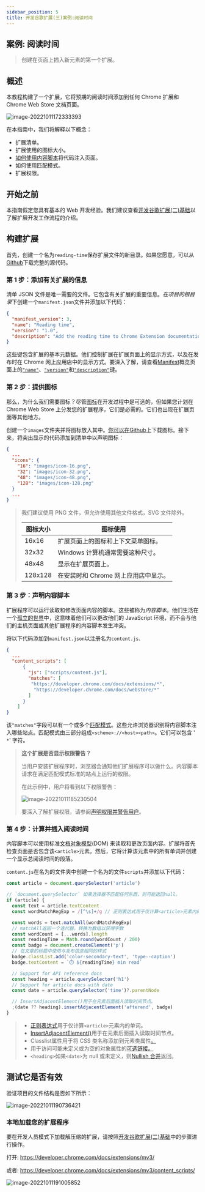 ```yaml
---
sidebar_position: 5
title: 开发谷歌扩展(三)案例:阅读时间
---
```


## 案例: 阅读时间

> 创建在页面上插入新元素的第一个扩展。

## 概述

本教程构建了一个扩展，它将预期的阅读时间添加到任何 Chrome 扩展和 Chrome Web Store 文档页面。

![image-20221011172333393](./chrome-extension-3.assets/image-20221011172333393.png)

在本指南中，我们将解释以下概念：

- 扩展清单。
- 扩展使用的图标大小。
- [如何使用内容脚本](https://developer.chrome.com/docs/extensions/mv3/content_scripts/)将代码注入页面。
- 如何使用匹配模式。
- 扩展权限。

## 开始之前

本指南假定您具有基本的 Web 开发经验。我们建议查看[开发谷歌扩展(二)基础](./chrome-extension-2.md)以了解扩展开发工作流程的介绍。

## 构建扩展

首先，创建一个名为`reading-time`保存扩展文件的新目录。如果您愿意，可以从[Github](https://github.com/GoogleChrome/chrome-extensions-samples/tree/main/tutorials/reading-time)下载完整的源代码。

### 第 1 步：添加有关扩展的信息

清单 JSON 文件是唯一需要的文件。它包含有关扩展的重要信息。*在项目的根目录*下创建一个`manifest.json`文件并添加以下代码：

```json
{
  "manifest_version": 3,
  "name": "Reading time",
  "version": "1.0",
  "description": "Add the reading time to Chrome Extension documentation articles",
}
```

这些键包含扩展的基本元数据。他们控制扩展在扩展页面上的显示方式，以及在发布时在 Chrome 网上应用店中的显示方式。要深入了解，请查看[Manifest](https://developer.chrome.com/docs/extensions/mv3/manifest/)概览页面上的[`"name"`](https://developer.chrome.com/docs/extensions/mv3/manifest/name/)、[`"version"`](https://developer.chrome.com/docs/extensions/mv3/manifest/version/)和[`"description"`](https://developer.chrome.com/docs/extensions/mv3/manifest/description/)键。

### 第 2 步：提供图标

那么，为什么我们需要图标？尽管[图标](https://developer.chrome.com/docs/extensions/mv3/manifest/icons/)在开发过程中是可选的，但如果您计划在 Chrome Web Store 上分发您的扩展程序，它们是必需的。它们也出现在扩展页面等其他地方。

创建一个`images`文件夹并将图标放入其中。[你可以在Github](https://github.com/GoogleChrome/chrome-extensions-samples/tree/main/tutorials/reading-time/images)上下载图标。接下来，将突出显示的代码添加到清单中以声明图标：

```json
{
  ...
  "icons": {
    "16": "images/icon-16.png",
    "32": "images/icon-32.png",
    "48": "images/icon-48.png",
    "128": "images/icon-128.png"
  }
  ...
}
```

> 我们建议使用 PNG 文件，但允许使用其他文件格式，SVG 文件除外。
>
> | 图标大小 | 图标使用                             |
> | -------- | ------------------------------------ |
> | 16x16    | 扩展页面上的图标和上下文菜单图标。   |
> | 32x32    | Windows 计算机通常需要这种尺寸。     |
> | 48x48    | 显示在扩展页面上。                   |
> | 128x128  | 在安装时和 Chrome 网上应用店中显示。 |

### 第 3 步：声明内容脚本

扩展程序可以运行读取和修改页面内容的脚本。这些被称为*内容脚本*。他们生活在一个[孤立的世界](https://developer.chrome.com/docs/extensions/mv3/content_scripts/#isolated_world)中，这意味着他们可以更改他们的 JavaScript 环境，而不会与他们的主机页面或其他扩展程序的内容脚本发生冲突。

将以下代码添加到`manifest.json`以注册名为`content.js`.

```json
{
  ...
  "content_scripts": [
      {
        "js": ["scripts/content.js"],
        "matches": [
	   	 "https://developer.chrome.com/docs/extensions/*",
          "https://developer.chrome.com/docs/webstore/*"
        ]
      }
    ]
}
```

该`"matches"`字段可以有一个或多个[匹配模式](https://developer.chrome.com/docs/extensions/mv3/match_patterns/)。这些允许浏览器识别将内容脚本注入哪些站点。匹配模式由三部分组成`<scheme>://<host><path>`。它们可以包含 ' `*`' 字符。

> **这个扩展是否显示权限警告？**
>
> 当用户安装扩展程序时，浏览器会通知他们扩展程序可以做什么。内容脚本请求在满足匹配模式标准的站点上运行的权限。
>
> 在此示例中，用户将看到以下权限警告：
>
> ![image-20221011185230504](./chrome-extension-3.assets/image-20221011185230504.png)
>
> 要深入了解扩展权限，请参阅[声明权限并警告用户](https://developer.chrome.com/docs/extensions/mv3/permission_warnings/)。

### 第 4 步：计算并插入阅读时间

内容脚本可以使用标准[文档对象模型](https://developer.mozilla.org/docs/Web/API/Document_Object_Model)(DOM) 来读取和更改页面内容。扩展将首先检查页面是否包含该`<article>`元素。然后，它将计算该元素中的所有单词并创建一个显示总阅读时间的段落。

`content.js`在名为的文件夹中创建一个名为的文件`scripts`并添加以下代码：

```js
const article = document.querySelector('article')

// `document.querySelector` 如果选择器不匹配任何东西，则可能返回null。
if (article) {
  const text = article.textContent
  const wordMatchRegExp = /[^\s]+/g // 正则表达式用于仅计算<article>元素内的单词。

  const words = text.matchAll(wordMatchRegExp)
  // matchAll返回一个迭代器，转换为数组以获得字数
  const wordCount = [...words].length
  const readingTime = Math.round(wordCount / 200)
  const badge = document.createElement('p')
  // 在文章的标题中使用与发布信息相同的样式
  badge.classList.add('color-secondary-text', 'type--caption')
  badge.textContent = `⏱️ ${readingTime} min read`

  // Support for API reference docs
  const heading = article.querySelector('h1')
  // Support for article docs with date
  const date = article.querySelector('time')?.parentNode

  // InsertAdjacentElement()用于在元素后面插入读取时间节点。
  ;(date ?? heading).insertAdjacentElement('afterend', badge)
}
```

> - [正则表达式](https://developer.mozilla.org/docs/Web/JavaScript/Guide/Regular_Expressions#writing_a_regular_expression_pattern)用于仅计算`<article>`元素内的单词。
> - [InsertAdjacentElement()](https://developer.mozilla.org/docs/Web/API/Element/insertAdjacentElement)用于在元素后面插入读取时间节点。
> - Classlist属性用于将 CSS 类名称添加到元素类属性[。](https://developer.mozilla.org/docs/Web/API/Element/classList)
> - 用于访问可能未定义或为空的对象属性的[可选链接。](https://developer.mozilla.org/docs/Web/JavaScript/Reference/Operators/Optional_chaining)
> - `<heading>`如果`<date>`为 null 或未定义，则[Nullish 合并](https://developer.mozilla.org/docs/Web/JavaScript/Reference/Operators/Nullish_coalescing_operator)返回。

## 测试它是否有效

验证项目的文件结构是否如下所示：

![image-20221011190736421](./chrome-extension-3.assets/image-20221011190736421.png)

### 本地加载您的扩展程序

要在开发人员模式下加载解压缩的扩展，请按照[开发谷歌扩展(二)基础](./chrome-extension-2.md)中的步骤进行操作。

打开: https://developer.chrome.com/docs/extensions/mv3/

或者: https://developer.chrome.com/docs/extensions/mv3/content_scripts/

![image-20221011191005852](./chrome-extension-3.assets/image-20221011191005852.png)